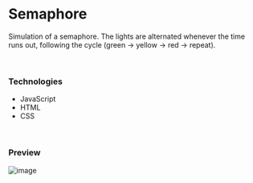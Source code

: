 # Semaphore

Simulation of a semaphore. The lights are alternated whenever the time runs out, following the cycle (green -> yellow -> red -> repeat).

<br>

### Technologies
- JavaScript
- HTML
- CSS

<br>

### Preview

![image](https://github.com/LucasGPrudente/javascript_mini_projects/assets/165199182/0f7b5daf-5b0e-4c33-beb5-c2d3fdef2ddc)
